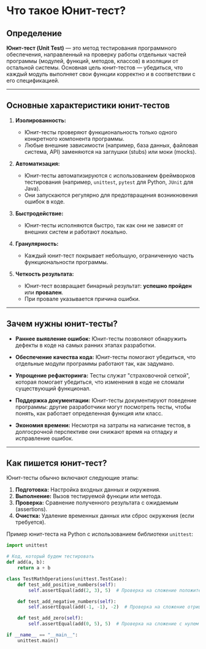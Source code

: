 # Что такое Юнит-тест?

## Определение
**Юнит-тест (Unit Test)** — это метод тестирования программного обеспечения, направленный на проверку работы отдельных частей программы (модулей, функций, методов, классов) в изоляции от остальной системы. Основная цель юнит-тестов — убедиться, что каждый модуль выполняет свои функции корректно и в соответствии с его спецификацией.

---

## Основные характеристики юнит-тестов
1. **Изолированность:**
   - Юнит-тесты проверяют функциональность только одного конкретного компонента программы.
   - Любые внешние зависимости (например, база данных, файловая система, API) заменяются на заглушки (stubs) или моки (mocks).

2. **Автоматизация:**
   - Юнит-тесты автоматизируются с использованием фреймворков тестирования (например, `unittest`, `pytest` для Python, `JUnit` для Java).
   - Они запускаются регулярно для предотвращения возникновения ошибок в коде.

3. **Быстродействие:**
   - Юнит-тесты исполняются быстро, так как они не зависят от внешних систем и работают локально.

4. **Гранулярность:**
   - Каждый юнит-тест покрывает небольшую, ограниченную часть функциональности программы.

5. **Четкость результата:**
   - Юнит-тест возвращает бинарный результат: **успешно пройден** или **провален**.
   - При провале указывается причина ошибки.

---

## Зачем нужны юнит-тесты?

- **Раннее выявление ошибок:**
  Юнит-тесты позволяют обнаружить дефекты в коде на самых ранних этапах разработки.
  
- **Обеспечение качества кода:**
  Юнит-тесты помогают убедиться, что отдельные модули программы работают так, как задумано.

- **Упрощение рефакторинга:**
  Тесты служат "страховочной сеткой", которая помогает убедиться, что изменения в коде не сломали существующий функционал.

- **Поддержка документации:**
  Юнит-тесты документируют поведение программы: другие разработчики могут посмотреть тесты, чтобы понять, как работает определенная функция или класс.

- **Экономия времени:**
  Несмотря на затраты на написание тестов, в долгосрочной перспективе они снижают время на отладку и исправление ошибок.

---

## Как пишется юнит-тест?

Юнит-тесты обычно включают следующие этапы:
1. **Подготовка:** Настройка входных данных и окружения.
2. **Выполнение:** Вызов тестируемой функции или метода.
3. **Проверка:** Сравнение полученного результата с ожидаемым (assertions).
4. **Очистка:** Удаление временных данных или сброс окружения (если требуется).

Пример юнит-теста на Python с использованием библиотеки `unittest`:
```python
import unittest

# Код, который будем тестировать
def add(a, b):
    return a + b

class TestMathOperations(unittest.TestCase):
    def test_add_positive_numbers(self):
        self.assertEqual(add(2, 3), 5)  # Проверка на сложение положительных чисел

    def test_add_negative_numbers(self):
        self.assertEqual(add(-1, -1), -2)  # Проверка на сложение отрицательных чисел

    def test_add_zero(self):
        self.assertEqual(add(0, 5), 5)  # Проверка на сложение с нулем

if __name__ == "__main__":
    unittest.main()
